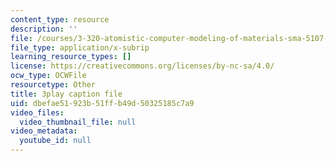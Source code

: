 ```yaml
---
content_type: resource
description: ''
file: /courses/3-320-atomistic-computer-modeling-of-materials-sma-5107-spring-2005/dbefae51923b51ffb49d50325185c7a9_3FumIu7Qito.vtt
file_type: application/x-subrip
learning_resource_types: []
license: https://creativecommons.org/licenses/by-nc-sa/4.0/
ocw_type: OCWFile
resourcetype: Other
title: 3play caption file
uid: dbefae51-923b-51ff-b49d-50325185c7a9
video_files:
  video_thumbnail_file: null
video_metadata:
  youtube_id: null
---
```

